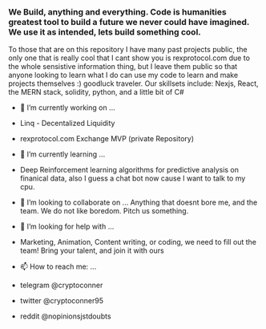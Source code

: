### We Build, anything and everything. Code is humanities greatest tool to build a future we never could have imagined. We use it as intended, lets build something cool.

To those that are on this repository I have many past projects public, the only one that is really cool that I cant show you is rexprotocol.com due to the whole sensistive information thing, but I leave them public so that anyone looking to learn what I do can use my code to learn and make projects themselves :) goodluck traveler. Our skillsets include: Nexjs, React, the MERN stack, solidity, python, and a little bit of C#

- 🔭 I’m currently working on ...
- Linq - Decentalized Liquidity
- rexprotocol.com Exchange MVP (private Repository)


- 🌱 I’m currently learning ...
- Deep Reinforcement learning algorithms for predictive analysis on finanical data, also I guess a chat bot now cause I want to talk to my cpu. 

- 👯 I’m looking to collaborate on ...
Anything that doesnt bore me, and the team. We do not like boredom. Pitch us something.

- 🤔 I’m looking for help with ...
- Marketing, Animation, Content writing, or coding, we need to fill out the team! Bring your talent, and join it with ours

- 📫 How to reach me: ...
- telegram @cryptoconner
- twitter @cryptoconner95
- reddit @nopinionsjstdoubts
